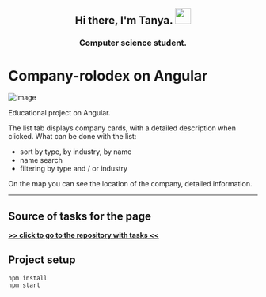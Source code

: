 <h2 align="center">Hi there, I'm Tanya.
<img src="https://github.com/blackcater/blackcater/raw/main/images/Hi.gif" height="32"/></h2>
<h3 align="center">Computer science student.</h3>

# Company-rolodex on Angular


![image](rolodex-company.gif)

Educational project on Angular.


The list tab displays company cards, with a detailed description when clicked. What can be done with the list:
- sort by type, by industry, by name
- name search
- filtering by type and / or industry

On the map you can see the location of the company, detailed information.

----

## Source of tasks for the page

**[>> click to go to the repository with tasks <<](https://github.com/Artsofte-Inc/test-front)**


## Project setup

```
npm install
npm start

